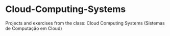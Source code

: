 # Cloud-Computing-Systems
Projects and exercises from the class: Cloud Computing Systems (Sistemas de Computação em Cloud)
